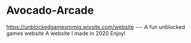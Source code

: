 # Avocado-Arcade
https://unblockedgamesromig.wixsite.com/website  --- A fun unblocked games website
A website I made in 2020
Enjoy!
